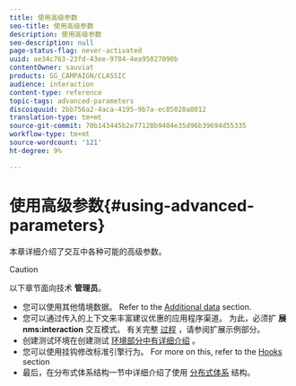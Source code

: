```yaml
---
title: 使用高级参数
seo-title: 使用高级参数
description: 使用高级参数
seo-description: null
page-status-flag: never-activated
uuid: ae34c763-23fd-43ee-9784-4ea95027090b
contentOwner: sauviat
products: SG_CAMPAIGN/CLASSIC
audience: interaction
content-type: reference
topic-tags: advanced-parameters
discoiquuid: 2bb756a2-4aca-4195-9b7a-ec85028a8012
translation-type: tm+mt
source-git-commit: 70b143445b2e77128b9404e35d96b39694d55335
workflow-type: tm+mt
source-wordcount: '121'
ht-degree: 9%

---
```



# 使用高级参数{#using-advanced-parameters}

本章详细介绍了交互中各种可能的高级参数。

>[!CAUTION]
>
>以下章节面向技术 **管理员**。

* 您可以使用其他情境数据。 Refer to the [Additional data](../../interaction/using/additional-data.md) section.
* 您可以通过传入的上下文来丰富建议优惠的应用程序渠道。 为此，必须扩 **展nms:interaction** 交互模式。 有关完整 [过程](../../interaction/using/extension-example.md) ，请参阅扩展示例部分。
* 创建测试环境在创建测试 [环境部分中有详细介绍](../../interaction/using/creating-a-test-environment.md) 。
* 您可以使用挂钩修改标准引擎行为。 For more on this, refer to the [Hooks](../../interaction/using/hooks.md) section
* 最后，在分布式体系结构一节中详细介绍了使用 [分布式体系](../../interaction/using/distributed-architectures.md) 结构。

